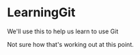 # LearningGit
We'll use this to help us learn to use Git

Not sure how that's working out at this point.
